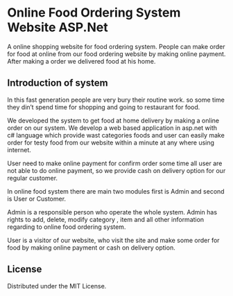 # Online Food Ordering System Website ASP.Net

A online shopping website for food ordering system. People can make order for food at online from our food ordering website by making online payment. After making a order we delivered food at his home.

## Introduction of system

In this fast generation people are very bury their routine work. so some time they din’t spend time for shopping and going to restaurant for food.

We developed the system to get food at home delivery by making a online order on our system. We develop a web based application in asp.net with c# language which provide wast categories foods and user can easily make order for testy food from our website within a minute at any where using internet.

User need to make online payment for confirm order some time all user are not able to do online payment, so we provide cash on delivery option for our regular customer.

In online food system there are main two modules first is Admin and second is User or Customer.

Admin is a responsible person who operate the whole system. Admin has rights to add, delete, modify category , item and  all other information regarding to online food ordering system.

User is a visitor of our website, who visit the site and make some order for food by making online payment or cash on delivery option.

## License

Distributed under the MIT License.